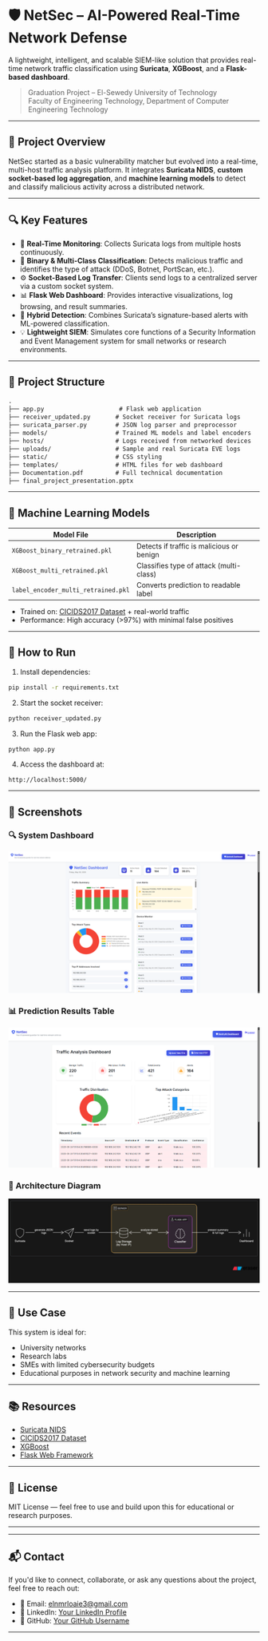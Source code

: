 
# 🛡️ NetSec – AI-Powered Real-Time Network Defense

A lightweight, intelligent, and scalable SIEM-like solution that provides real-time network traffic classification using **Suricata**, **XGBoost**, and a **Flask-based dashboard**.

> Graduation Project – El-Sewedy University of Technology  
> Faculty of Engineering Technology, Department of Computer Engineering Technology

---

## 📌 Project Overview

NetSec started as a basic vulnerability matcher but evolved into a real-time, multi-host traffic analysis platform. It integrates **Suricata NIDS**, **custom socket-based log aggregation**, and **machine learning models** to detect and classify malicious activity across a distributed network.

---

## 🔍 Key Features

- 🔁 **Real-Time Monitoring**: Collects Suricata logs from multiple hosts continuously.  
- 🧠 **Binary & Multi-Class Classification**: Detects malicious traffic and identifies the type of attack (DDoS, Botnet, PortScan, etc.).  
- ⚙️ **Socket-Based Log Transfer**: Clients send logs to a centralized server via a custom socket system.  
- 📊 **Flask Web Dashboard**: Provides interactive visualizations, log browsing, and result summaries.  
- 🧪 **Hybrid Detection**: Combines Suricata’s signature-based alerts with ML-powered classification.  
- 💡 **Lightweight SIEM**: Simulates core functions of a Security Information and Event Management system for small networks or research environments.

---

## 🧱 Project Structure

```
.
├── app.py                     # Flask web application
├── receiver_updated.py       # Socket receiver for Suricata logs
├── suricata_parser.py        # JSON log parser and preprocessor
├── models/                   # Trained ML models and label encoders
├── hosts/                    # Logs received from networked devices
├── uploads/                  # Sample and real Suricata EVE logs
├── static/                   # CSS styling
├── templates/                # HTML files for web dashboard
├── Documentation.pdf         # Full technical documentation
├── final_project_presentation.pptx
```

---

## 🤖 Machine Learning Models

| Model File                     | Description                               |
|-------------------------------|-------------------------------------------|
| `XGBoost_binary_retrained.pkl` | Detects if traffic is malicious or benign |
| `XGBoost_multi_retrained.pkl`  | Classifies type of attack (multi-class)   |
| `label_encoder_multi_retrained.pkl` | Converts prediction to readable label   |

- Trained on: [CICIDS2017 Dataset](https://www.unb.ca/cic/datasets/ids-2017.html) + real-world traffic  
- Performance: High accuracy (>97%) with minimal false positives

---

## 🚀 How to Run

1. Install dependencies:

```bash
pip install -r requirements.txt
```

2. Start the socket receiver:
```bash
python receiver_updated.py
```

3. Run the Flask web app:
```bash
python app.py
```

4. Access the dashboard at:
```
http://localhost:5000/
```

---

## 📸 Screenshots

### 🔍 System Dashboard  
![Dashboard View](images/dashboard.png)

### 📊 Prediction Results Table  
![Results Table](images/prediction_table.png)

### 🧠 Architecture Diagram  
![System Architecture](images/architecture_diagram.png)

---

## 🧠 Use Case

This system is ideal for:
- University networks  
- Research labs  
- SMEs with limited cybersecurity budgets  
- Educational purposes in network security and machine learning  

---


## 📚 Resources

- [Suricata NIDS](https://suricata.io/)
- [CICIDS2017 Dataset](https://www.unb.ca/cic/datasets/ids-2017.html)
- [XGBoost](https://xgboost.readthedocs.io)
- [Flask Web Framework](https://flask.palletsprojects.com)

---

## 📜 License

MIT License — feel free to use and build upon this for educational or research purposes.

---

---

## 📬 Contact

If you'd like to connect, collaborate, or ask any questions about the project, feel free to reach out:

- 📧 Email: elnmrloaie3@gmail.com 
- 💼 LinkedIn: [Your LinkedIn Profile](https://linkedin.com/in/loay-mostafa-678095284)  
- 🐙 GitHub: [Your GitHub Username](https://github.com/yourusername)

---

